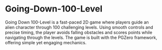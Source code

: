 # Going-Down-100-Level
Going Down 100-Level is a fast-paced 2D game where players guide an alien character through 100 challenging levels. Using smooth controls and precise timing, the player avoids falling obstacles and scores points while navigating through the levels. The game is built with the PGZero framework, offering simple yet engaging mechanics.
